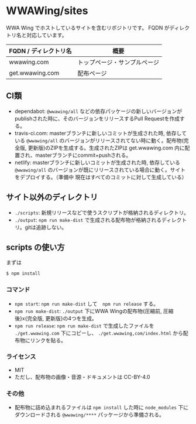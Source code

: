 WWAWing/sites
============

WWA Wing でホストしているサイトを含むリポジトリです。
FQDN がディレクトリ名と対応しています。

| FQDN / ディレクトリ名 | 概要 |
| --------------------- | ---- |
| wwawing.com           | トップページ・サンプルページ |
| get.wwawing.com       | 配布ページ |

## CI類
- dependabot: `@wwawing/all` などの依存パッケージの新しいバージョンがpublishされた時に、そのバージョンをリリースするPull Requestを作成する。
- travis-ci.com: masterブランチに新しいコミットが生成された時, 依存している `@wwawing/all` のバージョンがリリースされてない時に動く。配布物(完全版, 更新版)のZIPを生成する。生成されたZIPは get.wwawing.com 内に配置され、masterブランチにcommit+pushされる。
- netlify: masterブランチに新しいコミットが生成された時, 依存している　`@wwawing/all` のバージョンが既にリリースされている場合に動く。サイトをデプロイする。（準備中 現在はすべてのコミットに対して生成している）

## サイト以外のディレクトリ
- `./scripts`: 新規リリースなどで使うスクリプトが格納されるディレクトリ。
- `./output`: `npm run make-dist` で生成される配布物が格納されるディレクトリ。gitは追跡しない。

## scripts の使い方
まずは

``` sh
$ npm install
```

### コマンド
- `npm start`: `npm run make-dist` して　`npm run release` する。
- `npm run make-dist`: `./output` 下にWWA Wingの配布物{圧縮前, 圧縮後}x{完全版, 更新版}の4つを生成。
- `npm run release`: `npm run make-dist` で生成したファイルを `./get.wwawing.com` 下にコピーし、 `./get.wwawing,com/index.html` から配布物にリンクを貼る。

### ライセンス
- MIT
- ただし、配布物の画像・音源・ドキュメントは CC-BY-4.0

### その他
- 配布物に詰め込まれるファイルは `npm install` した時に `node_modules` 下にダウンロードされる `@wwawing/****` パッケージから準備される。
